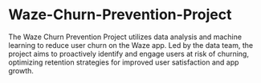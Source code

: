# Waze-Churn-Prevention-Project
The Waze Churn Prevention Project utilizes data analysis and machine learning to reduce user churn on the Waze app. Led by the data team, the project aims to proactively identify and engage users at risk of churning, optimizing retention strategies for improved user satisfaction and app growth.
